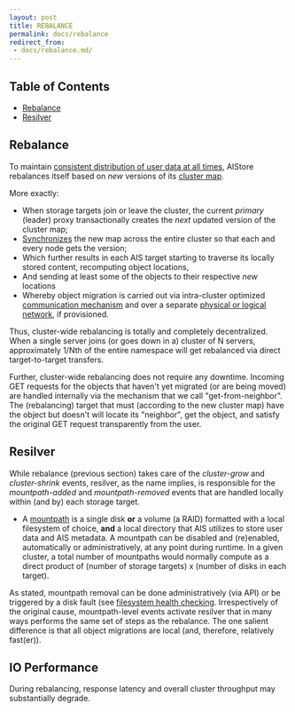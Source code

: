 ```yaml
---
layout: post
title: REBALANCE
permalink: docs/rebalance
redirect_from:
 - docs/rebalance.md/
---
```


## Table of Contents

- [Rebalance](#rebalance)
- [Resilver](#resilver)

## Rebalance

To maintain [consistent distribution of user data at all times](https://en.wikipedia.org/wiki/Consistent_hashing#Examples_of_use), AIStore rebalances itself based on *new* versions of its [cluster map](/aistore/cluster/map.go).

More exactly:

* When storage targets join or leave the cluster, the current *primary* (leader) proxy transactionally creates the *next* updated version of the cluster map;
* [Synchronizes](/aistore/ais/metasync.go) the new map across the entire cluster so that each and every node gets the version;
* Which further results in each AIS target starting to traverse its locally stored content, recomputing object locations,
* And sending at least some of the objects to their respective *new* locations
* Whereby object migration is carried out via intra-cluster optimized [communication mechanism](/aistore/transport/README.md) and over a separate [physical or logical network](/aistore/cmn/network.go), if provisioned.

Thus, cluster-wide rebalancing is totally and completely decentralized. When a single server joins (or goes down in a) cluster of N servers, approximately 1/Nth of the entire namespace will get rebalanced via direct target-to-target transfers.

Further, cluster-wide rebalancing does not require any downtime. Incoming GET requests for the objects that haven't yet migrated (or are being moved) are handled internally via the mechanism that we call "get-from-neighbor". The (rebalancing) target that must (according to the new cluster map) have the object but doesn't will locate its "neighbor", get the object, and satisfy the original GET request transparently from the user.

## Resilver

While rebalance (previous section) takes care of the *cluster-grow* and *cluster-shrink* events, resilver, as the name implies, is responsible for the *mountpath-added* and *mountpath-removed* events that are handled locally within (and by) each storage target.

* A [mountpath](./overview.md#terminology) is a single disk **or** a volume (a RAID) formatted with a local filesystem of choice, **and** a local directory that AIS utilizes to store user data and AIS metadata. A mountpath can be disabled and (re)enabled, automatically or administratively, at any point during runtime. In a given cluster, a total number of mountpaths would normally compute as a direct product of (number of storage targets) x (number of disks in each target).

As stated, mountpath removal can be done administratively (via API) or be triggered by a disk fault (see [filesystem health checking](/aistore/health/fshc.md).
Irrespectively of the original cause, mountpath-level events activate resilver that in many ways performs the same set of steps as the rebalance.
The one salient difference is that all object migrations are local (and, therefore, relatively fast(er)).

## IO Performance

During rebalancing, response latency and overall cluster throughput may substantially degrade.
